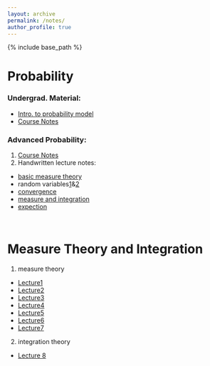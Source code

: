 ```yaml
---
layout: archive
permalink: /notes/
author_profile: true
---
```


{% include base_path %}

# Probability
### Undergrad. Material:<br/>
* [Intro. to probability model](/files/introduction-to-probability-model.pdf)
* [Course Notes](files/MATH356-Probability.pdf)
### Advanced Probability:<br/>
1. [Course Notes](/files/prob_notes.pdf)
2. Handwritten lecture notes:<br/>
* [basic measure theory](/files/measuretheory.pdf)
* random variables[1](/files/randomvariables_1-11.pdf)&[2](/files/randomvariables_12-16.pdf)
* [convergence](/files/convergenceintegrationexpection_1-6.pdf)
* [measure and integration](/files/convergenceintegrationexpection_7-15.pdf)
* [expection](/files/convergenceintegrationexpection_16-26.pdf)
<br/>

# Measure Theory and Integration
1. measure theory
* [Lecture1](/files/Lecture1.pdf)
* [Lecture2](/files/Lecture2.pdf)
* [Lecture3](/files/Lecture3.pdf)
* [Lecture4](/files/Lecture4.pdf)
* [Lecture5](/files/Lecture5.pdf)
* [Lecture6](/files/Lecture6.pdf)
* [Lecture7](/files/Lecture7.pdf)
2. integration theory
* [Lecture 8](/files/Lecture_8.pdf)
